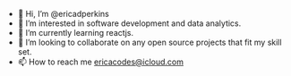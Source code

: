 - 👋 Hi, I’m @ericadperkins
- 👀 I’m interested in software development and data analytics.
- 🌱 I’m currently learning reactjs.
- 💞️ I’m looking to collaborate on any open source projects that fit my skill set.
- 📫 How to reach me ericacodes@icloud.com

<!---
ericadperkins/ericadperkins is a ✨ special ✨ repository because its `README.md` (this file) appears on your GitHub profile.
You can click the Preview link to take a look at your changes.
--->
